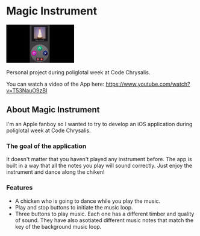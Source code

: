 # Magic Instrument

<img src="./magic instrument/logo.png" width="180px" />

Personal project during poliglotal week at Code Chrysalis.

You can watch a video of the App here: https://www.youtube.com/watch?v=T53NauO9zBI


## About Magic Instrument

I'm an Apple fanboy so I wanted to try to develop an iOS application during poliglotal week at Code Chrysalis.

### The goal of the application

It doesn't matter that you haven't played any instrument before. The app is built in a way that all the notes you play will
sound correctly. Just enjoy the instrument and dance along the chiken!

### Features

- A chicken who is going to dance while you play the music.
- Play and stop buttons to initiate the music loop.
- Three buttons to play music. Each one has a different timber and quality of sound. They have also asotiated different music notes that match the key of the background music loop.

